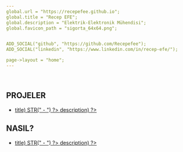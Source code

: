 ```yaml
---
global.url = "https://recepefee.github.io";
global.title = "Recep EFE";
global.description = "Elektrik-Elektronik Mühendisi";
global.favicon_path = "sigorta_64x64.png";


ADD_SOCIAL("github", "https://github.com/Recepefee");
ADD_SOCIAL("linkedin", "https://www.linkedin.com/in/recep-efe/");

page->layout = "home";
---
```


<br>

## PROJELER

<ul class="post-list">
    <? for (int i = 0; i < global.projects.count; i++) { ?>
        <li>
            <a href="<? STR(global.projects.items[i]->url) ?>">
                <? STR(global.projects.items[i]->title) STR(" - ") ?> 
                <? STR(global.projects.items[i]->description) ?>
            </a>
        </li>
    <? } ?>
</ul>

## NASIL?
<ul class="post-list">
    <? for (int i = 0; i < global.posts.count; i++) { ?>
        <li>
            <a href="<? STR(global.posts.items[i]->url) ?>">
                <? STR(global.posts.items[i]->title) STR(" - ") ?> 
                <? STR(global.posts.items[i]->description) ?>
            </a>
        </li>
    <? } ?>
</ul>
